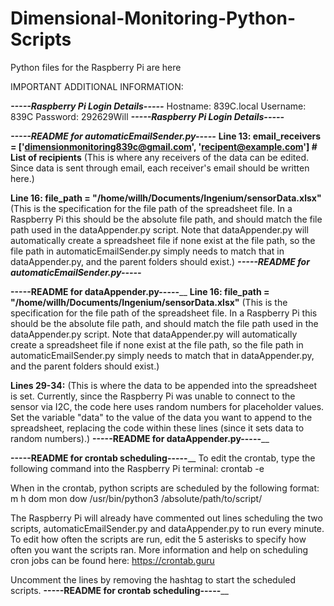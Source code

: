 # Dimensional-Monitoring-Python-Scripts
Python files for the Raspberry Pi are here

IMPORTANT ADDITIONAL INFORMATION:

_**-----Raspberry Pi Login Details-----**_
Hostname: 839C.local 
Username: 839C 
Password: 292629Will
_**-----Raspberry Pi Login Details-----**_

_**-----README for automaticEmailSender.py-----**_
**Line 13: email_receivers = ['dimensionmonitoring839c@gmail.com', 'recipent@example.com']  # List of recipients**
(This is where any receivers of the data can be edited. 
Since data is sent through email, each receiver's email should be written here.)

**Line 16: file_path = "/home/willh/Documents/Ingenium/sensorData.xlsx"**
(This is the specification for the file path of the spreadsheet file. 
In a Raspberry Pi this should be the absolute file path, and should match the file path used in the dataAppender.py script. 
Note that dataAppender.py will automatically create a spreadsheet file if none exist at the file path, so the file path in automaticEmailSender.py simply needs to match that in dataAppender.py, and the parent folders should exist.)
_**-----README for automaticEmailSender.py-----**_

**-----README for dataAppender.py-----**__
**Line 16: file_path = "/home/willh/Documents/Ingenium/sensorData.xlsx"**
(This is the specification for the file path of the spreadsheet file. 
In a Raspberry Pi this should be the absolute file path, and should match the file path used in the dataAppender.py script. 
Note that dataAppender.py will automatically create a spreadsheet file if none exist at the file path, so the file path in automaticEmailSender.py simply needs to match that in dataAppender.py, and the parent folders should exist.)

**Lines 29-34:**
(This is where the data to be appended into the spreadsheet is set.
Currently, since the Raspberry Pi was unable to connect to the sensor via I2C, the code here uses random numbers for placeholder values.
Set the variable "data" to the value of the data you want to append to the spreadsheet, replacing the code within these lines (since it sets data to random numbers).)
**-----README for dataAppender.py-----**__

**-----README for crontab scheduling-----**__
To edit the crontab, type the following command into the Raspberry Pi terminal: 
crontab -e

When in the crontab, python scripts are scheduled by the following format:
m h dom mon dow /usr/bin/python3 /absolute/path/to/script/

The Raspberry Pi will already have commented out lines scheduling the two scripts, automaticEmailSender.py and dataAppender.py to run every minute.
To edit how often the scripts are run, edit the 5 asterisks to specify how often you want the scripts ran.
More information and help on scheduling cron jobs can be found here: https://crontab.guru

Uncomment the lines by removing the hashtag to start the scheduled scripts.
**-----README for crontab scheduling-----**__
